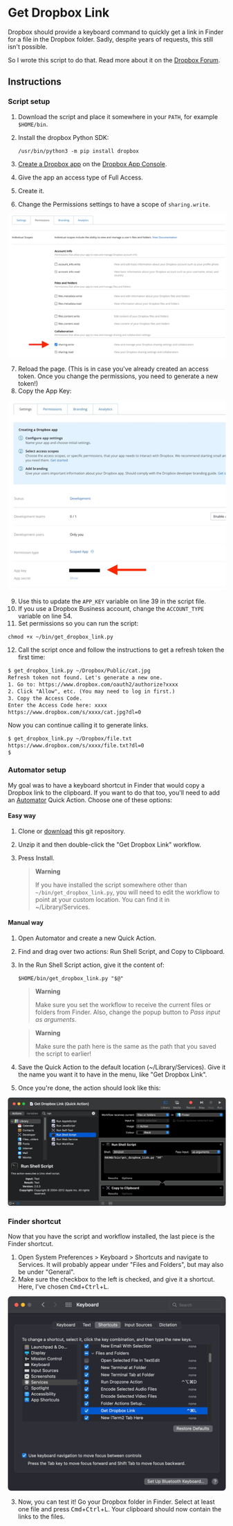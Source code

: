 # Get Dropbox Link
Dropbox should provide a keyboard command to quickly get a link in Finder for a file in the Dropbox folder. Sadly, despite years of requests, this still isn't possible.

So I wrote this script to do that. Read more about it on the [Dropbox Forum](https://www.dropboxforum.com/t5/View-download-and-export/Key-Command-Shortcut-to-quot-Copy-Dropbox-Link-quot-from-Mac/td-p/168482/highlight/false).

## Instructions

### Script setup
1. Download the script and place it somewhere in your `PATH`, for example `$HOME/bin`.

2. Install the dropbox Python SDK:

    ```
    /usr/bin/python3 -m pip install dropbox
    ```

3. [Create a Dropbox app](https://blogs.dropbox.com/developers/2014/05/generate-an-access-token-for-your-own-account) on the [Dropbox App Console](https://www.dropbox.com/developers/apps).
4. Give the app an access type of Full Access.
5. Create it.
6. Change the Permissions settings to have a scope of `sharing.write`.

![Change sharing.write permission setting](assets/sharing.write.jpg)

7. Reload the page. (This is in case you've already created an access token. Once you change the permissions, you need to generate a new token!)
8. Copy the App Key:

![Copy App Key on the Settings tab](assets/app-key.jpg)

9. Use this to update the `APP_KEY` variable on line 39 in the script file.
10. If you use a Dropbox Business account, change the `ACCOUNT_TYPE` variable on line 54.
11. Set permissions so you can run the script:

```
chmod +x ~/bin/get_dropbox_link.py
```

12. Call the script once and follow the instructions to get a refresh token the first time:

```
$ get_dropbox_link.py ~/Dropbox/Public/cat.jpg
Refresh token not found. Let's generate a new one.
1. Go to: https://www.dropbox.com/oauth2/authorize?xxxx
2. Click "Allow", etc. (You may need to log in first.)
3. Copy the Access Code.
Enter the Access Code here: xxxx
https://www.dropbox.com/s/xxxx/cat.jpg?dl=0
```
Now you can continue calling it to generate links.

```
$ get_dropbox_link.py ~/Dropbox/file.txt
https://www.dropbox.com/s/xxxx/file.txt?dl=0
$
```

### Automator setup
My goal was to have a keyboard shortcut in Finder that would copy a Dropbox link to the clipboard. If you want to do that too, you'll need to add an [Automator](https://support.apple.com/en-gb/guide/automator/welcome/mac) Quick Action. Choose one of these options:

#### Easy way
1. Clone or [download](https://github.com/nk9/get_dropbox_link/archive/refs/heads/main.tar.gz) this git repository.
2. Unzip it and then double-click the "Get Dropbox Link" workflow.
3. Press Install.

    > **Warning**
    >
    > If you have installed the script somewhere other than `~/bin/get_dropbox_link.py`, you will need to edit the workflow to point at your custom location. You can find it in ~/Library/Services.

#### Manual way
1. Open Automator and create a new Quick Action.
2. Find and drag over two actions: Run Shell Script, and Copy to Clipboard.
3. In the Run Shell Script action, give it the content of:
    ```
    $HOME/bin/get_dropbox_link.py "$@"
    ```
    > **Warning**
    >
    > Make sure you set the workflow to receive the current files or folders from Finder. Also, change the popup button to _Pass input as arguments_.

    > **Warning**
    >
    > Make sure the path here is the same as the path that you saved the script to earlier!

4. Save the Quick Action to the default location (~/Library/Services). Give it the name you want it to have in the menu, like "Get Dropbox Link".

5. Once you're done, the action should look like this:

![Completed Quick Action](assets/quick-action.jpg)


### Finder shortcut
Now that you have the script and workflow installed, the last piece is the Finder shortcut.

1. Open System Preferences > Keyboard > Shortcuts and navigate to Services. It will probably appear under "Files and Folders", but may also be under "General".
2. Make sure the checkbox to the left is checked, and give it a shortcut. Here, I've  chosen <kbd>Cmd</kbd>+<kbd>Ctrl</kbd>+<kbd>L</kbd>.

![Assigning the keyboard shortcut](assets/keyboard-shortcut.jpg)

3. Now, you can test it! Go your Dropbox folder in Finder. Select at least one file and press <kbd>Cmd</kbd>+<kbd>Ctrl</kbd>+<kbd>L</kbd>. Your clipboard should now contain the links to the files.
